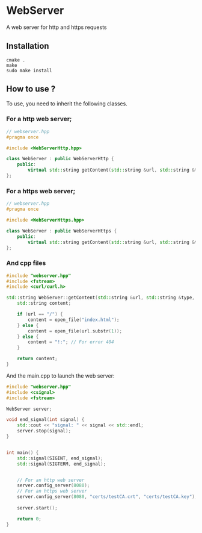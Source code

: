 # WebServer

A web server for http and https requests

## Installation

```
cmake .
make
sudo make install
```

## How to use ?

To use, you need to inherit the following classes.


### For a http web server;
```cpp
// webserver.hpp
#pragma once

#include <WebServerHttp.hpp>

class WebServer : public WebServerHttp {
	public:
		virtual std::string getContent(std::string &url, std::string &type, char *buffer, int bufferSize);
};
```

### For a https web server;
```cpp
// webserver.hpp
#pragma once

#include <WebServerHttps.hpp>

class WebServer : public WebServerHttps {
	public:
		virtual std::string getContent(std::string &url, std::string &type, char *buffer, int bufferSize);
};
```

### And cpp files

```cpp
#include "webserver.hpp"
#include <fstream>
#include <curl/curl.h>

std::string WebServer::getContent(std::string &url, std::string &type, char *buffer, int bufferSize) {
	std::string content;

	if (url == "/") {
		content = open_file("index.html");
	} else {
		content = open_file(url.substr(1));
	} else {
		content = "!:"; // For error 404
	}

	return content;
}
```

And the main.cpp to launch the web server:

```cpp
#include "webserver.hpp"
#include <csignal>
#include <fstream>

WebServer server;

void end_signal(int signal) {
	std::cout << "signal: " << signal << std::endl;
	server.stop(signal);
}


int main() {
	std::signal(SIGINT, end_signal);
	std::signal(SIGTERM, end_signal);


	// For an http web server
	server.config_server(8080);
	// For an https web server
	server.config_server(8080, "certs/testCA.crt", "certs/testCA.key");
		
	server.start();

	return 0;
}
```
